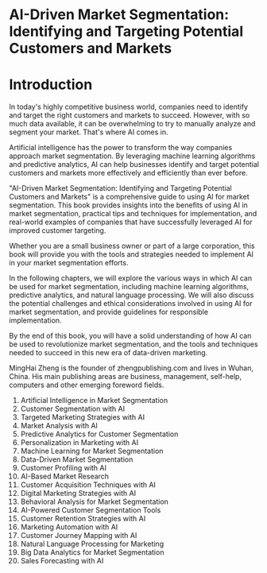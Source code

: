 # AI-Driven Market Segmentation: Identifying and Targeting Potential Customers and Markets

# Introduction

In today's highly competitive business world, companies need to identify and target the right customers and markets to succeed. However, with so much data available, it can be overwhelming to try to manually analyze and segment your market. That's where AI comes in.

Artificial intelligence has the power to transform the way companies approach market segmentation. By leveraging machine learning algorithms and predictive analytics, AI can help businesses identify and target potential customers and markets more effectively and efficiently than ever before.

"AI-Driven Market Segmentation: Identifying and Targeting Potential Customers and Markets" is a comprehensive guide to using AI for market segmentation. This book provides insights into the benefits of using AI in market segmentation, practical tips and techniques for implementation, and real-world examples of companies that have successfully leveraged AI for improved customer targeting.

Whether you are a small business owner or part of a large corporation, this book will provide you with the tools and strategies needed to implement AI in your market segmentation efforts.

In the following chapters, we will explore the various ways in which AI can be used for market segmentation, including machine learning algorithms, predictive analytics, and natural language processing. We will also discuss the potential challenges and ethical considerations involved in using AI for market segmentation, and provide guidelines for responsible implementation.

By the end of this book, you will have a solid understanding of how AI can be used to revolutionize market segmentation, and the tools and techniques needed to succeed in this new era of data-driven marketing.

MingHai Zheng is the founder of zhengpublishing.com and lives in Wuhan, China. His main publishing areas are business, management, self-help, computers and other emerging foreword fields.



1. Artificial Intelligence in Market Segmentation
2. Customer Segmentation with AI
3. Targeted Marketing Strategies with AI
4. Market Analysis with AI
5. Predictive Analytics for Customer Segmentation
6. Personalization in Marketing with AI
7. Machine Learning for Market Segmentation
8. Data-Driven Market Segmentation
9. Customer Profiling with AI
10. AI-Based Market Research
11. Customer Acquisition Techniques with AI
12. Digital Marketing Strategies with AI
13. Behavioral Analysis for Market Segmentation
14. AI-Powered Customer Segmentation Tools
15. Customer Retention Strategies with AI
16. Marketing Automation with AI
17. Customer Journey Mapping with AI
18. Natural Language Processing for Marketing
19. Big Data Analytics for Market Segmentation
20. Sales Forecasting with AI


